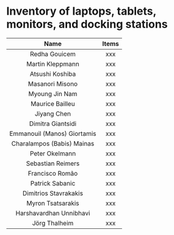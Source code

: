 
# Inventory of laptops, tablets, monitors, and docking stations


| Name | Items   |
| :---:   | :---: |
| Redha Gouicem | xxx |
| Martin Kleppmann  | xxx |
| Atsushi Koshiba  | xxx |
| Masanori Misono | xxx |
| Myoung Jin Nam | xxx |
| Maurice Bailleu | xxx |
| Jiyang Chen | xxx |
| Dimitra Giantsidi  | xxx |
| Emmanouil (Manos) Giortamis | xxx |
| Charalampos (Babis) Mainas  | xxx |
| Peter Okelmann | xxx |
| Sebastian Reimers | xxx |
| Francisco Romão  | xxx |
| Patrick Sabanic | xxx |
| Dimitrios Stavrakakis | xxx |
| Myron Tsatsarakis | xxx |
| Harshavardhan Unnibhavi | xxx |
| Jörg Thalheim | xxx |
